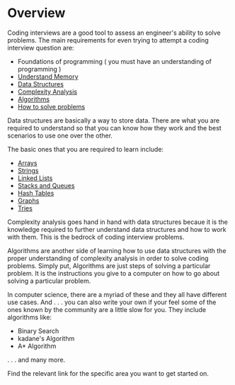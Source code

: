# Overview

Coding interviews are a good tool to assess an engineer's ability to solve problems. The main requirements for even trying to attempt a coding interview question are:

- Foundations of programming ( you must have an understanding of programming )
- [Understand Memory](/understanding%20memory/README.md)
- [Data Structures](/data%20structures/README.md)
- [Complexity Analysis](/Big%20O%20notation/README.md)
- [Algorithms](/algorithms/README.md)
- [How to solve problems](/how%20to%20solve%20problems/README.md)

Data structures are basically a way to store data. There are what you are required to understand so that you can know how they work and the best scenarios to use one over the other.

The basic ones that you are required to learn include:

- [Arrays](/data%20structures/arrays/README.md)
- [Strings](/data%20structures/strings/README.md)
- [Linked Lists](/data%20structures/linked%20lists/README.md)
- [Stacks and Queues](/data%20structures/stacks%20and%20queues/README.md)
- [Hash Tables](/data%20structures/hash%20tables/README.md)
- [Graphs](/data%20structures/graphs/README/.md)
- [Tries](/data%20structures/trees/README.md)

Complexity analysis goes hand in hand with data structures becaue it is the knowledge required to further understand data structures and how to work with them. This is the bedrock of coding interview problems.

Algorithms are another side of learning how to use data structures with the proper understanding of complexity analysis in order to solve coding problems. Simply put, Algorithms are just steps of solving a particular problem. It is the instructions you give to a computer on how to go about solving a particular problem.

In computer science, there are a myriad of these and they all have different use cases. And . . . you can also write your own if your feel some of the ones known by the community are a little slow for you. They include algorithms like:

- Binary Search
- kadane's Algorithm
- A\* Algorithm

. . . and many more.

Find the relevant link for the specific area you want to get started on.
